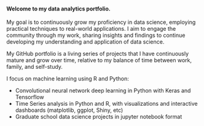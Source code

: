#### Welcome to my data analytics portfolio.

My goal is to continuously grow my proficiency in data science, employing practical techniques to real-world applications. I aim to engage the community through my work, sharing insights and findings to continue developing my understanding and application of data science.

My GitHub portfolio is a living series of projects that I have continuously mature and grow over time, relative to my balance of time between work, family, and self-study.

I focus on machine learning using R and Python:
- Convolutional neural network deep learning in Python with Keras and Tensorflow
- Time Series analysis in Python and R, with visualizations and interactive dashboards (matplotlib, ggplot, Shiny, etc)
- Graduate school data science projects in jupyter notebook format
<!--
**dougrandrade/dougrandrade** is a ✨ _special_ ✨ repository because its `README.md` (this file) appears on your GitHub profile.

Here are some ideas to get you started:

- 🔭 I’m currently working on ...
- 🌱 I’m currently learning ...
- 👯 I’m looking to collaborate on ...
- 🤔 I’m looking for help with ...
- 💬 Ask me about ...
- 📫 How to reach me: ...
- 😄 Pronouns: ...
- ⚡ Fun fact: ...
-->
